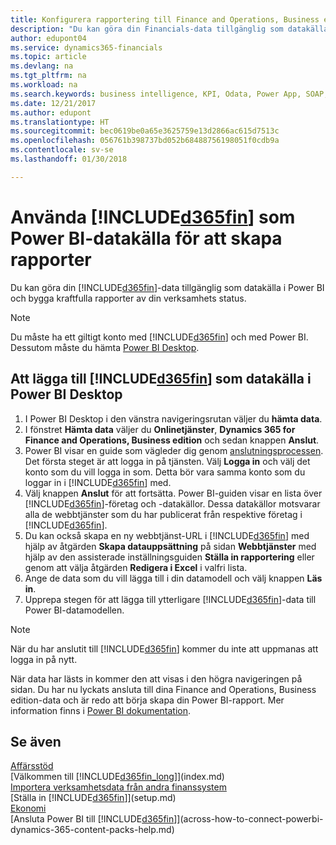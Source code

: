 ```yaml
---
title: Konfigurera rapportering till Finance and Operations, Business edition i Power BI | Microsoft Docs
description: "Du kan göra din Financials-data tillgänglig som datakälla i Power BI och bygga kraftfulla rapporter av din verksamhets status."
author: edupont04
ms.service: dynamics365-financials
ms.topic: article
ms.devlang: na
ms.tgt_pltfrm: na
ms.workload: na
ms.search.keywords: business intelligence, KPI, Odata, Power App, SOAP, analysis
ms.date: 12/21/2017
ms.author: edupont
ms.translationtype: HT
ms.sourcegitcommit: bec0619be0a65e3625759e13d2866ac615d7513c
ms.openlocfilehash: 056761b398737bd052b68488756198051f0cdb9a
ms.contentlocale: sv-se
ms.lasthandoff: 01/30/2018

---
```

# <a name="using-included365finincludesd365finmdmd-as-power-bi-data-source-for-building-reports"></a>Använda [!INCLUDE[d365fin](includes/d365fin_md.md)] som Power BI-datakälla för att skapa rapporter
Du kan göra din [!INCLUDE[d365fin](includes/d365fin_md.md)]-data tillgänglig som datakälla i Power BI och bygga kraftfulla rapporter av din verksamhets status.  

> [!NOTE]  
> Du måste ha ett giltigt konto med [!INCLUDE[d365fin](includes/d365fin_md.md)] och med Power BI. Dessutom måste du hämta [Power BI Desktop](https://powerbi.microsoft.com/en-us/desktop/).  

## <a name="to-add-included365finincludesd365finmdmd-as-a-data-source-in-power-bi-desktop"></a>Att lägga till [!INCLUDE[d365fin](includes/d365fin_md.md)] som datakälla i Power BI Desktop
1. I Power BI Desktop i den vänstra navigeringsrutan väljer du **hämta data**.
2. I fönstret **Hämta data** väljer du **Onlinetjänster**, **Dynamics 365 for Finance and Operations, Business edition** och sedan knappen **Anslut**.
3. Power BI visar en guide som vägleder dig genom [anslutningsprocessen](across-how-to-connect-powerbi-dynamics-365-content-packs-help.md). Det första steget är att logga in på tjänsten. Välj **Logga in** och välj det konto som du vill logga in som. Detta bör vara samma konto som du loggar in i [!INCLUDE[d365fin](includes/d365fin_md.md)] med.
4. Välj knappen **Anslut** för att fortsätta. Power BI-guiden visar en lista över [!INCLUDE[d365fin](includes/d365fin_md.md)]-företag och -datakällor. Dessa datakällor motsvarar alla de webbtjänster som du har publicerat från respektive företag i [!INCLUDE[d365fin](includes/d365fin_md.md)].
5. Du kan också skapa en ny webbtjänst-URL i [!INCLUDE[d365fin](includes/d365fin_md.md)] med hjälp av åtgärden **Skapa datauppsättning** på sidan **Webbtjänster** med hjälp av den assisterade inställningsguiden **Ställa in rapportering** eller genom att välja åtgärden **Redigera i Excel** i valfri lista.
6. Ange de data som du vill lägga till i din datamodell och välj knappen **Läs in**.
7. Upprepa stegen för att lägga till ytterligare [!INCLUDE[d365fin](includes/d365fin_md.md)]-data till Power BI-datamodellen.

> [!NOTE]  
> När du har anslutit till [!INCLUDE[d365fin](includes/d365fin_md.md)] kommer du inte att uppmanas att logga in på nytt.

När data har lästs in kommer den att visas i den högra navigeringen på sidan. Du har nu lyckats ansluta till dina Finance and Operations, Business edition-data och är redo att börja skapa din Power BI-rapport. Mer information finns i [Power BI dokumentation](https://powerbi.microsoft.com/documentation/powerbi-landing-page/).

## <a name="see-also"></a>Se även
[Affärsstöd](bi.md)  
[Välkommen till [!INCLUDE[d365fin_long](includes/d365fin_long_md.md)]](index.md)  
[Importera verksamhetsdata från andra finanssystem](upload-data.md)  
[Ställa in [!INCLUDE[d365fin](includes/d365fin_md.md)]](setup.md)   
[Ekonomi](finance.md)  
[Ansluta Power BI till [!INCLUDE[d365fin](includes/d365fin_md.md)]](across-how-to-connect-powerbi-dynamics-365-content-packs-help.md)  

